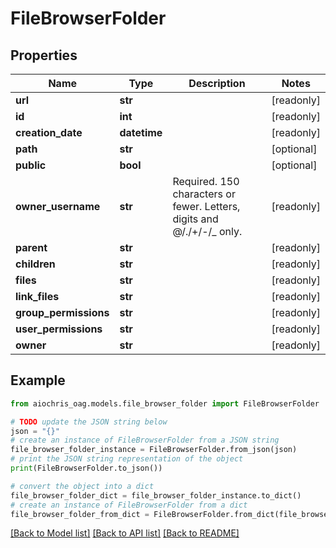 # FileBrowserFolder


## Properties

Name | Type | Description | Notes
------------ | ------------- | ------------- | -------------
**url** | **str** |  | [readonly] 
**id** | **int** |  | [readonly] 
**creation_date** | **datetime** |  | [readonly] 
**path** | **str** |  | [optional] 
**public** | **bool** |  | [optional] 
**owner_username** | **str** | Required. 150 characters or fewer. Letters, digits and @/./+/-/_ only. | [readonly] 
**parent** | **str** |  | [readonly] 
**children** | **str** |  | [readonly] 
**files** | **str** |  | [readonly] 
**link_files** | **str** |  | [readonly] 
**group_permissions** | **str** |  | [readonly] 
**user_permissions** | **str** |  | [readonly] 
**owner** | **str** |  | [readonly] 

## Example

```python
from aiochris_oag.models.file_browser_folder import FileBrowserFolder

# TODO update the JSON string below
json = "{}"
# create an instance of FileBrowserFolder from a JSON string
file_browser_folder_instance = FileBrowserFolder.from_json(json)
# print the JSON string representation of the object
print(FileBrowserFolder.to_json())

# convert the object into a dict
file_browser_folder_dict = file_browser_folder_instance.to_dict()
# create an instance of FileBrowserFolder from a dict
file_browser_folder_from_dict = FileBrowserFolder.from_dict(file_browser_folder_dict)
```
[[Back to Model list]](../README.md#documentation-for-models) [[Back to API list]](../README.md#documentation-for-api-endpoints) [[Back to README]](../README.md)


